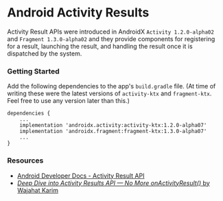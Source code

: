 # Android Activity Results

Activity Result APIs were introduced in AndroidX `Activity 1.2.0-alpha02` and `Fragment 1.3.0-alpha02` and they provide components for registering for a result, launching the result, and handling the result once it is dispatched by the system.


### Getting Started

Add the following dependencies to the app's `build.gradle` file. (At time of writing these were the latest versions of `activity-ktx` and `fragment-ktx`. Feel free to use any version later than this.)

```
dependencies {
    ...
    implementation 'androidx.activity:activity-ktx:1.2.0-alpha07'
    implementation 'androidx.fragment:fragment-ktx:1.3.0-alpha07'
    ...
}
```

### Resources

- [Android Developer Docs - Activity Result API](https://developer.android.com/training/basics/intents/result)
- [*Deep Dive into Activity Results API — No More onActivityResult()* by Wajahat Karim
](https://wajahatkarim.com/2020/05/activity-results-api-onactivityresult/)